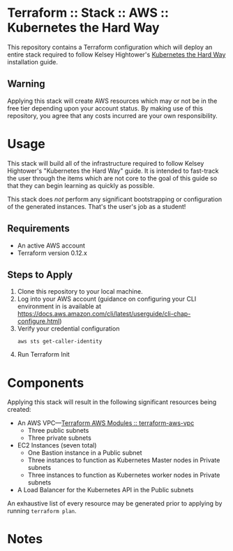 # Terraform :: Stack :: AWS :: Kubernetes the Hard Way

This repository contains a Terraform configuration which will deploy an entire
stack required to follow Kelsey Hightower's [Kubernetes the Hard Way](https://github.com/kelseyhightower/kubernetes-the-hard-way)
installation guide.

## Warning
Applying this stack will create AWS resources which may or not be in the free
tier depending upon your account status. By making use of this repository, you
agree that any costs incurred are your own responsibility.


# Usage

This stack will build all of the infrastructure required to follow Kelsey
Hightower's "Kubernetes the Hard Way" guide. It is intended to fast-track the
user through the items which are not core to the goal of this guide so that
they can begin learning as quickly as possible.

This stack does _not_ perform any significant bootstrapping or configuration of
the generated instances. That's the user's job as a student!

## Requirements
* An active AWS account
* Terraform version 0.12.x

## Steps to Apply

1. Clone this repository to your local machine.
1. Log into your AWS account (guidance on configuring your CLI environment in is available at https://docs.aws.amazon.com/cli/latest/userguide/cli-chap-configure.html)
1. Verify your credential configuration
   ```
   aws sts get-caller-identity
   ```
1. Run Terraform Init

# Components

Applying this stack will result in the following significant resources being
created:

* An AWS VPC—[Terraform AWS Modules :: terraform-aws-vpc](https://github.com/terraform-aws-modules/terraform-aws-vpc)
    * Three public subnets
    * Three private subnets
* EC2 Instances (seven total)
    * One Bastion instance in a Public subnet
    * Three instances to function as Kubernetes Master nodes in Private subnets
    * Three instances to function as Kubernetes worker nodes in Private subnets
* A Load Balancer for the Kubernetes API in the Public subnets

An exhaustive list of every resource may be generated prior to applying by
running `terraform plan`.


# Notes
